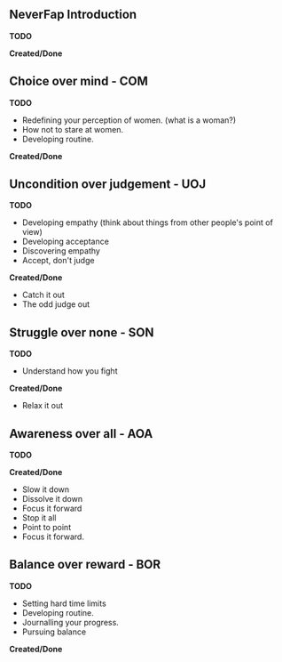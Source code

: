 ## NeverFap Introduction

__TODO__

__Created/Done__

## Choice over mind - COM

__TODO__
-  Redefining your perception of women. (what is a woman?)
-  How not to stare at women.
-  Developing routine.

__Created/Done__

## Uncondition over judgement - UOJ

__TODO__ 
-  Developing empathy (think about things from other people's point of view)
-  Developing acceptance
-  Discovering empathy
-  Accept, don't judge

__Created/Done__
-  Catch it out
-  The odd judge out


## Struggle over none - SON

__TODO__
-  Understand how you fight


__Created/Done__
-  Relax it out


## Awareness over all - AOA

__TODO__

__Created/Done__
-  Slow it down
-  Dissolve it down
-  Focus it forward
-  Stop it all
-  Point to point
-  Focus it forward.


## Balance over reward - BOR

__TODO__
-  Setting hard time limits
-  Developing routine.
-  Journalling your progress.
-  Pursuing balance

__Created/Done__

